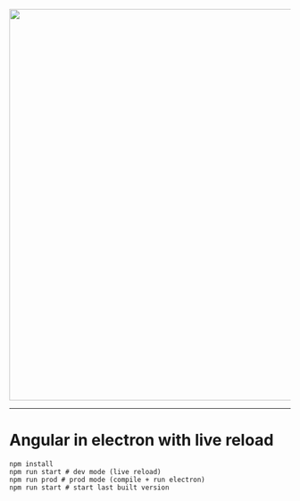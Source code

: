 <p align="center">
    <img src="https://i.imgur.com/uOy3HmV.png" width="700">
</p>

<hr>

# Angular in electron with live reload

```
npm install
npm run start # dev mode (live reload)
npm run prod # prod mode (compile + run electron)
npm run start # start last built version
```
